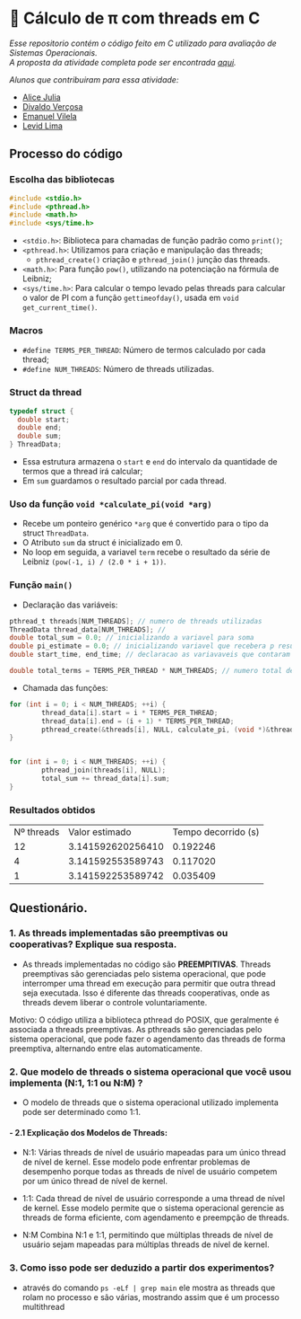 #  🧮 Cálculo de π com threads em C
_Esse repositorio contém o código feito em C utilizado para avaliação de Sistemas Operacionais. <br/> A proposta da atividade completa pode ser encontrada [aqui](https://wiki.inf.ufpr.br/maziero/doku.php?id=so:calculo_de_pi_com_threads)._

_Alunos que contribuiram para essa atividade:_ 
- [Alice Julia](https://github.com/Alljuly)
- [Divaldo Verçosa](https://github.com/Divaldoh)
- [Emanuel Vilela](https://github.com/emanuelvsz)
- [Levid Lima](https://github.com/DEVLevid)


## Processo do código
### Escolha das bibliotecas 
```C
#include <stdio.h>
#include <pthread.h>
#include <math.h>
#include <sys/time.h>
```
- `<stdio.h>`: Biblioteca para chamadas de função padrão como `print()`;
- `<pthread.h>`: Utilizamos para criação e manipulação das threads;
  - `pthread_create()` criação e  `pthread_join()` junção das threads.
- `<math.h>`: Para função `pow()`, utilizando na potenciação na fórmula de Leibniz;
- `<sys/time.h>`: Para calcular o tempo levado pelas threads para calcular o valor de PI com a função `gettimeofday()`, usada em `void get_current_time()`.

### Macros
- `#define TERMS_PER_THREAD`: Número de termos calculado por cada thread;
- `#define NUM_THREADS`: Número de threads utilizadas.

### Struct da thread 
  ```C
typedef struct {
    double start;
    double end;
    double sum;
} ThreadData;
```
- Essa estrutura armazena o `start` e `end` do intervalo da quantidade de termos que a thread irá calcular;
- Em `sum` guardamos o resultado parcial por cada thread.

### Uso da função `void *calculate_pi(void *arg)`
- Recebe um ponteiro genérico `*arg` que é convertido para o tipo da struct `ThreadData`.
- O Atributo `sum` da struct é inicializado em 0.
- No loop em seguida, a variavel `term` recebe o resultado da série de Leibniz `(pow(-1, i) / (2.0 * i + 1))`.

### Função `main()`
- Declaração das variáveis:
``` C
pthread_t threads[NUM_THREADS]; // numero de threads utilizadas
ThreadData thread_data[NUM_THREADS]; // 
double total_sum = 0.0; // inicializando a variavel para soma
double pi_estimate = 0.0; // inicializando variavel que recebera p resultado
double start_time, end_time; // declaracao as variavaveis que contaram a hora que o calculo começou e terminou

double total_terms = TERMS_PER_THREAD * NUM_THREADS; // numero total de termos que serao calculados por todas as threads.

```
- Chamada das funções:
```C
for (int i = 0; i < NUM_THREADS; ++i) {
        thread_data[i].start = i * TERMS_PER_THREAD;
        thread_data[i].end = (i + 1) * TERMS_PER_THREAD;
        pthread_create(&threads[i], NULL, calculate_pi, (void *)&thread_data[i]);
}


for (int i = 0; i < NUM_THREADS; ++i) {
        pthread_join(threads[i], NULL);
        total_sum += thread_data[i].sum;
}
```

### Resultados obtidos
<table>
  <tr>
  <td>Nº threads</td>
  <td>Valor estimado</td>
  <td>Tempo decorrido (s)</td>
</tr>
<tr>
  <td>12</td>
  <td>3.141592620256410</td>
  <td>0.192246</td>
</tr>
  <tr>
  <td>4</td>
  <td>3.141592553589743</td>
  <td>0.117020</td>
</tr>
  <tr>
  <td>1</td>
  <td>3.141592253589742</td>
  <td>0.035409</td>
</tr>
</table>

## Questionário.
### 1. As threads implementadas são preemptivas ou cooperativas? Explique sua resposta.
  - As threads implementadas no código são **PREEMPITIVAS**. Threads preemptivas são gerenciadas pelo sistema operacional, que pode interromper uma thread em execução para permitir que outra thread seja executada. Isso é diferente das threads cooperativas, onde as threads devem liberar o controle voluntariamente.

Motivo: O código utiliza a biblioteca pthread do POSIX, que geralmente é associada a threads preemptivas. As pthreads são gerenciadas pelo sistema operacional, que pode fazer o agendamento das threads de forma preemptiva, alternando entre elas automaticamente.

### 2. Que modelo de threads o sistema operacional que você usou implementa (N:1, 1:1 ou N:M) ? 
  - O modelo de threads que o sistema operacional utilizado implementa pode ser determinado como 1:1.
#### - 2.1 Explicação dos Modelos de Threads:

- N:1: Várias threads de nível de usuário mapeadas para um único thread de nível de kernel. Esse modelo pode enfrentar problemas de desempenho porque todas as threads de nível de usuário competem por um único thread de nível de kernel.

- 1:1: Cada thread de nível de usuário corresponde a uma thread de nível de kernel. Esse modelo permite que o sistema operacional gerencie as threads de forma eficiente, com agendamento e preempção de threads.

- N:M Combina N:1 e 1:1, permitindo que múltiplas threads de nível de usuário sejam mapeadas para múltiplas threads de nível de kernel.

### 3. Como isso pode ser deduzido a partir dos experimentos?
  - através do comando  `ps -eLf | grep main` ele mostra as threads que rolam no processo e são várias, mostrando assim que é um processo multithread
